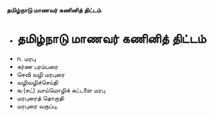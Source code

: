**தமிழ்நாடு மாணவர் கணினித் திட்டம்**
- # தமிழ்நாடு மாணவர் கணினித் திட்டம்
- n. மரபு
- கர்ண பரம்பரை
- செவி வழி மரபுரை
- வழிவழிச்செய்தி
- ங (சட்) வாய்மொழிக் கட்டளை மரபு
- மரபுரைத் தொகுதி
- மரபுரை வகுப்பு.

